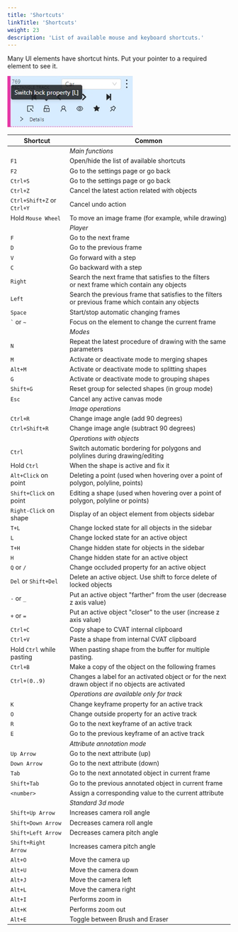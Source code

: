 ```yaml
---
title: 'Shortcuts'
linkTitle: 'Shortcuts'
weight: 23
description: 'List of available mouse and keyboard shortcuts.'
---
```


Many UI elements have shortcut hints. Put your pointer to a required element to see it.

![](/images/image075.jpg)

| Shortcut                   | Common                                                                                              |
|----------------------------| --------------------------------------------------------------------------------------------------- |
|                            | _Main functions_                                                                                    |
| `F1`                       | Open/hide the list of available shortcuts                                                           |
| `F2`                       | Go to the settings page or go back                                                                  |
| `Ctrl+S`                   | Go to the settings page or go back                                                                  |
| `Ctrl+Z`                   | Cancel the latest action related with objects                                                       |
| `Ctrl+Shift+Z` or `Ctrl+Y` | Cancel undo action                                                                                  |
| Hold `Mouse Wheel`         | To move an image frame (for example, while drawing)                                                 |
|                            | _Player_                                                                                            |
| `F`                        | Go to the next frame                                                                                |
| `D`                        | Go to the previous frame                                                                            |
| `V`                        | Go forward with a step                                                                              |
| `C`                        | Go backward with a step                                                                             |
| `Right`                    | Search the next frame that satisfies to the filters <br> or next frame which contain any objects    |
| `Left`                     | Search the previous frame that satisfies to the filters <br> or previous frame which contain any objects |
| `Space`                    | Start/stop automatic changing frames                                                                |
| `` ` `` or `~`             | Focus on the element to change the current frame                                                    |
|                            | _Modes_                                                                                             |
| `N`                        | Repeat the latest procedure of drawing with the same parameters                                     |
| `M`                        | Activate or deactivate mode to merging shapes                                                       |
| `Alt+M`                    | Activate or deactivate mode to splitting shapes                                                     |
| `G`                        | Activate or deactivate mode to grouping shapes                                                      |
| `Shift+G`                  | Reset group for selected shapes (in group mode)                                                     |
| `Esc`                      | Cancel any active canvas mode                                                                       |
|                            | _Image operations_                                                                                  |
| `Ctrl+R`                   | Change image angle (add 90 degrees)                                                                 |
| `Ctrl+Shift+R`             | Change image angle (subtract 90 degrees)                                                            |
|                            | _Operations with objects_                                                                           |
| `Ctrl`                     | Switch automatic bordering for polygons and polylines during drawing/editing                        |
| Hold `Ctrl`                | When the shape is active and fix it                                                                 |
| `Alt+Click` on point       | Deleting a point (used when hovering over a point of polygon, polyline, points)                     |
| `Shift+Click` on point     | Editing a shape (used when hovering over a point of polygon, polyline or points)                    |
| `Right-Click` on shape     | Display of an object element from objects sidebar                                                   |
| `T+L`                      | Change locked state for all objects in the sidebar                                                  |
| `L`                        | Change locked state for an active object                                                            |
| `T+H`                      | Change hidden state for objects in the sidebar                                                      |
| `H`                        | Change hidden state for an active object                                                            |
| `Q` or `/`                 | Change occluded property for an active object                                                       |
| `Del` or `Shift+Del`       | Delete an active object. Use shift to force delete of locked objects                                |
| `-` or `_`                 | Put an active object "farther" from the user (decrease z axis value)                                |
| `+` or `=`                 | Put an active object "closer" to the user (increase z axis value)                                   |
| `Ctrl+C`                   | Copy shape to CVAT internal clipboard                                                               |
| `Ctrl+V`                   | Paste a shape from internal CVAT clipboard                                                          |
| Hold `Ctrl` while pasting  | When pasting shape from the buffer for multiple pasting.                                            |
| `Ctrl+B`                   | Make a copy of the object on the following frames                                                   |
| `Ctrl+(0..9)`              | Changes a label for an activated object or for the next drawn object if no objects are activated    |
|                            | _Operations are available only for track_                                                           |
| `K`                        | Change keyframe property for an active track                                                        |
| `O`                        | Change outside property for an active track                                                         |
| `R`                        | Go to the next keyframe of an active track                                                          |
| `E`                        | Go to the previous keyframe of an active track                                                      |
|                            | _Attribute annotation mode_                                                                         |
| `Up Arrow`                 | Go to the next attribute (up)                                                                       |
| `Down Arrow`               | Go to the next attribute (down)                                                                     |
| `Tab`                      | Go to the next annotated object in current frame                                                    |
| `Shift+Tab`                | Go to the previous annotated object in current frame                                                |
| `<number>`                 | Assign a corresponding value to the current attribute                                               |
|                            | _Standard 3d mode_                                                                                  |
| `Shift+Up Arrow`           | Increases camera roll angle                                                                         |
| `Shift+Down Arrow`         | Decreases camera roll angle                                                                         |
| `Shift+Left Arrow`         | Decreases camera pitch angle                                                                        |
| `Shift+Right Arrow`        | Increases camera pitch angle                                                                        |
| `Alt+O`                    | Move the camera up                                                                                  |
| `Alt+U`                    | Move the camera down                                                                                |
| `Alt+J`                    | Move the camera left                                                                                |
| `Alt+L`                    | Move the camera right                                                                               |
| `Alt+I`                    | Performs zoom in                                                                                    |
| `Alt+K`                    | Performs zoom out                                                                           |
| `Alt+E`                    | Toggle between Brush and Eraser     <br/>
